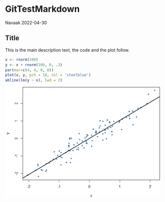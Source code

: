 GitTestMarkdown
================
Navaak
2022-04-30

## Title

This is the main description text, the code and the plot follow.

``` r
x <- rnorm(100)
y <- x + rnorm(100, 0, .3)
par(mar=c(4, 4, 0, 0))
plot(x, y, pch = 18, col = 'steelblue')
abline(lm(y ~ x), lwd = 2)
```

![](GitTestMarkdown_files/figure-gfm/unnamed-chunk-1-1.png)<!-- -->
